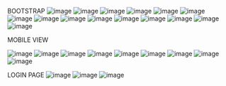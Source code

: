 BOOTSTRAP
![image](https://user-images.githubusercontent.com/100946372/174902918-b2f8bb3b-5e71-41b6-a4c1-e358ef906df8.png)
![image](https://user-images.githubusercontent.com/100946372/174902996-ae6ac387-f828-4882-a780-e90de8ed0061.png)
![image](https://user-images.githubusercontent.com/100946372/174903020-34cbcfe3-2102-4a67-a40c-7a66b79bc603.png)
![image](https://user-images.githubusercontent.com/100946372/174903048-d8b74efa-2f0a-4a7d-a8c4-2bb86e56c897.png)
![image](https://user-images.githubusercontent.com/100946372/174903121-1d997847-d67b-460d-b886-9ee8bfbed792.png)
![image](https://user-images.githubusercontent.com/100946372/174904088-74d2b5fc-b797-4181-9dc3-61d1a32282c4.png)
![image](https://user-images.githubusercontent.com/100946372/174904109-a3a1b78e-62c7-41b9-9dce-5a8d9581b20c.png)
![image](https://user-images.githubusercontent.com/100946372/174904141-c3abfd16-c139-4e77-b40a-fe54cdcb83b5.png)
![image](https://user-images.githubusercontent.com/100946372/174904165-a3fea45c-b065-4e21-a4ab-ca8b34440828.png)
![image](https://user-images.githubusercontent.com/100946372/174904181-8b035d16-61e5-4c21-81ef-2b4e9a68970d.png)
![image](https://user-images.githubusercontent.com/100946372/174904275-8b8e48d7-12ea-4bb3-a997-8e43b3a30b0f.png)
![image](https://user-images.githubusercontent.com/100946372/174904415-492be76e-c3fb-43cf-bbf2-45d02b1c4075.png)
![image](https://user-images.githubusercontent.com/100946372/174904559-711ce67a-fa86-46a5-ad18-132ce44143f4.png)
![image](https://user-images.githubusercontent.com/100946372/174904857-e704fe21-4417-4021-a221-0e50e97dbb9e.png)
![image](https://user-images.githubusercontent.com/100946372/174904873-19b2d237-a743-4207-b012-640ed6904b0f.png)


MOBILE VIEW


![image](https://user-images.githubusercontent.com/100946372/174904957-744074b6-0f36-47c1-97f2-e58b4b2a8075.png)
![image](https://user-images.githubusercontent.com/100946372/174904995-9b1e678a-58d9-49af-bc9e-aba6b6e1989a.png)
![image](https://user-images.githubusercontent.com/100946372/174905047-c312dc47-7208-473a-b94a-cb20de024631.png)
![image](https://user-images.githubusercontent.com/100946372/174905087-3c0cb676-8e7a-409a-892f-c1c8874c0913.png)
![image](https://user-images.githubusercontent.com/100946372/174905120-10ef8bae-635a-4c91-9251-efbec93ba5e0.png)
![image](https://user-images.githubusercontent.com/100946372/174905160-03fd033c-d592-4ff4-b8a4-69e05bdb38ef.png)
![image](https://user-images.githubusercontent.com/100946372/174905195-453c5dad-a4bc-4fb7-bd18-dda82be4a9dd.png)
![image](https://user-images.githubusercontent.com/100946372/174905251-2c9aee87-ba01-453f-9981-5d40566f2331.png)
![image](https://user-images.githubusercontent.com/100946372/174905266-747853a6-1fdd-4944-91c0-b0df5c0b12b6.png)

LOGIN PAGE
![image](https://user-images.githubusercontent.com/100946372/174905382-d2df2544-04f1-414f-ad43-7eca45d34008.png)
![image](https://user-images.githubusercontent.com/100946372/174905439-793b9d87-4a56-4231-90de-4225b6c6c41f.png)
![image](https://user-images.githubusercontent.com/100946372/174905456-cf0d38d5-2d01-4ab6-b7d0-6d26a8e0429e.png)

